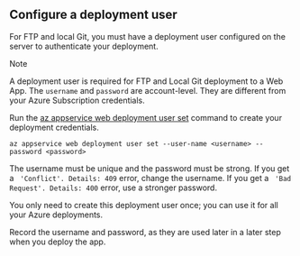 ## Configure a deployment user  

For FTP and local Git, you must have a deployment user configured on the server to authenticate your deployment.

> [!NOTE]
> A deployment user is required for FTP and Local Git deployment to a Web App.
> The `username` and `password` are account-level. They are different from your Azure Subscription credentials.
>

Run the [az appservice web deployment user set](/cli/azure/appservice/web/deployment/user#set) command to create your deployment credentials.

```azurecli
az appservice web deployment user set --user-name <username> --password <password>
```

The username must be unique and the password must be strong. If you get a ` 'Conflict'. Details: 409` error, change the username. If you get a ` 'Bad Request'. Details: 400` error, use a stronger password.

You only need to create this deployment user once; you can use it for all your Azure deployments.

Record the username and password, as they are used later in a later step when you deploy the app.